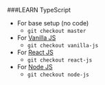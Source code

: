 ###LEARN TypeScript
- For base setup (no code)
  - `git checkout master`
- For [Vanilla JS](https://github.com/Rajatgms/Learn-TypeScript/tree/vanilla-js)
  - `git checkout vanilla-js`
- For [React JS](https://github.com/Rajatgms/Learn-TypeScript/tree/react-js)
  - `git checkout react-js`
- For [Node JS](https://github.com/Rajatgms/Learn-TypeScript/tree/node-js)
  - `git checkout node-js`

